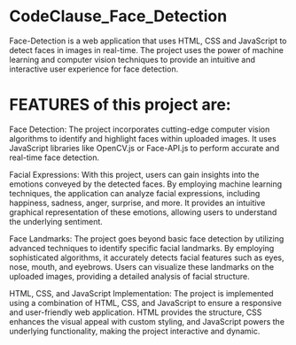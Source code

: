 # CodeClause_Face_Detection
Face-Detection is a web application that uses HTML, CSS and JavaScript to detect faces in images in real-time. The project uses the  power of machine learning and computer vision techniques to provide an intuitive and interactive user experience for face detection.

# FEATURES of this project are: 
Face Detection: The project incorporates cutting-edge computer vision algorithms to identify and highlight faces within uploaded images. It uses JavaScript libraries like OpenCV.js or Face-API.js to perform accurate and real-time face detection.

Facial Expressions: With this project, users can gain insights into the emotions conveyed by the detected faces. By employing machine learning techniques, the application can analyze facial expressions, including happiness, sadness, anger, surprise, and more. It provides an intuitive graphical representation of these emotions, allowing users to understand the underlying sentiment.

Face Landmarks: The project goes beyond basic face detection by utilizing advanced techniques to identify specific facial landmarks. By employing sophisticated algorithms, it accurately detects facial features such as eyes, nose, mouth, and eyebrows. Users can visualize these landmarks on the uploaded images, providing a detailed analysis of facial structure.

HTML, CSS, and JavaScript Implementation: The project is implemented using a combination of HTML, CSS, and JavaScript to ensure a responsive and user-friendly web application. HTML provides the structure, CSS enhances the visual appeal with custom styling, and JavaScript powers the underlying functionality, making the project interactive and dynamic.

